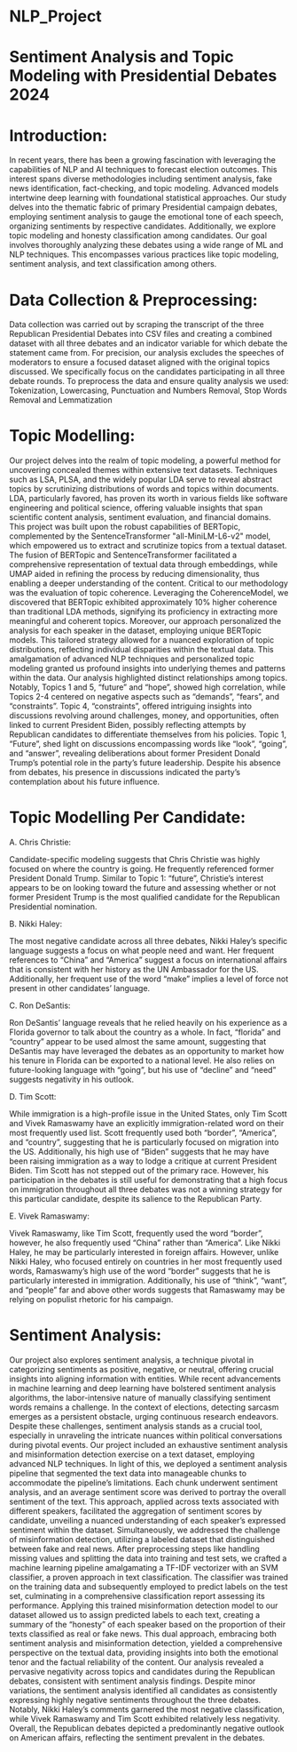 # NLP_Project
# Sentiment Analysis and Topic Modeling with Presidential Debates 2024

# Introduction: 

In recent years, there has been a growing fascination with leveraging the capabilities of NLP and AI techniques to forecast election outcomes. This interest spans diverse methodologies including sentiment analysis, fake news identification, fact-checking, and topic modeling. Advanced models intertwine deep learning with foundational statistical approaches. Our study delves into the thematic fabric of primary Presidential campaign debates, employing sentiment analysis to gauge the emotional tone of each speech, organizing sentiments by respective candidates. Additionally, we explore topic modeling and honesty classification among candidates. Our goal involves thoroughly analyzing these debates using a wide range of ML and NLP techniques. This encompasses various practices like topic modeling, sentiment analysis, and text classification among others.

# Data Collection & Preprocessing:

Data collection was carried out by scraping the transcript of the three Republican Presidential Debates into CSV files and creating a combined dataset with all three debates and an indicator variable for which debate the statement came from.
For precision, our analysis excludes the speeches of moderators to ensure a focused dataset aligned with the original topics discussed. We specifically focus on the candidates participating in all three debate rounds.
To preprocess the data and ensure quality analysis we used: Tokenization, Lowercasing, Punctuation and Numbers Removal, Stop Words Removal and Lemmatization

# Topic Modelling:

Our project delves into the realm of topic modeling, a powerful method for uncovering concealed themes within extensive text datasets. Techniques such as LSA, PLSA, and the widely popular LDA serve to reveal abstract topics by scrutinizing distributions of words and topics within documents. LDA, particularly favored, has proven its worth in various fields like software engineering and political science, offering valuable insights that span scientific content analysis, sentiment evaluation, and financial domains.
This project was built upon the robust capabilities of BERTopic, complemented by the SentenceTransformer "all-MiniLM-L6-v2" model, which empowered us to extract and scrutinize topics from a textual dataset. The fusion of BERTopic and SentenceTransformer facilitated a comprehensive representation of textual data through embeddings, while UMAP aided in refining the process by reducing dimensionality, thus enabling a deeper understanding of the content.
Critical to our methodology was the evaluation of topic coherence. Leveraging the CoherenceModel, we discovered that BERTopic exhibited approximately 10% higher coherence than traditional LDA methods, signifying its proficiency in extracting more meaningful and coherent topics.
Moreover, our approach personalized the analysis for each speaker in the dataset, employing unique BERTopic models. This tailored strategy allowed for a nuanced exploration of topic distributions, reflecting individual disparities within the textual data. This amalgamation of advanced NLP techniques and personalized topic modeling granted us profound insights into underlying themes and patterns within the data.
Our analysis highlighted distinct relationships among topics. Notably, Topics 1 and 5, “future” and “hope”, showed high correlation, while Topics 2-4 centered on negative aspects such as “demands”, “fears”, and “constraints”. Topic 4, “constraints”, offered intriguing insights into discussions revolving around challenges, money, and opportunities, often linked to current President Biden, possibly reflecting attempts by Republican candidates to differentiate themselves from his policies.
Topic 1, “Future”, shed light on discussions encompassing words like “look”, “going”, and “answer”, revealing deliberations about former President Donald Trump’s potential role in the party’s future leadership. Despite his absence from debates, his presence in discussions indicated the party’s contemplation about his future influence.

# Topic Modelling Per Candidate:

A.	Chris Christie:

Candidate-specific modeling suggests that Chris Christie was highly focused on where the country is going. He frequently referenced former President Donald Trump. Similar to Topic 1: “future”, Christie’s interest appears to be on looking toward the future and assessing whether or not former President Trump is the most qualified candidate for the Republican Presidential nomination.

B.	Nikki Haley:

The most negative candidate across all three debates, Nikki Haley’s specific language suggests a focus on what people need and want. Her frequent references to “China” and “America” suggest a focus on international affairs that is consistent with her history as the UN Ambassador for the US. Additionally, her frequent use of the word “make” implies a level of force not present in other candidates’ language.

C.	Ron DeSantis:

Ron DeSantis’ language reveals that he relied heavily on his experience as a Florida governor to talk about the country as a whole. In fact, “florida” and “country” appear to be used almost the same amount, suggesting that DeSantis may have leveraged the debates as an opportunity to market how his tenure in Florida can be exported to a national level. He also relies on future-looking language with “going”, but his use of “decline” and “need” suggests negativity in his outlook.

D.	Tim Scott:

While immigration is a high-profile issue in the United States, only Tim Scott and Vivek Ramaswamy have an explicitly immigration-related word on their most frequently used list. Scott frequently used both “border”, “America”, and “country”, suggesting that he is particularly focused on migration into the US. Additionally, his high use of “Biden” suggests that he may have been raising immigration as a way to lodge a critique at current President Biden. Tim Scott has not stepped out of the primary race. However, his participation in the debates is still useful for demonstrating that a high focus on immigration throughout all three debates was not a winning strategy for this particular candidate, despite its salience to the Republican Party.

E.	Vivek Ramaswamy:

Vivek Ramaswamy, like Tim Scott, frequently used the word “border”, however, he also frequently used “China” rather than “America”. Like Nikki Haley, he may be particularly interested in foreign affairs. However, unlike Nikki Haley, who focused entirely on countries in her most frequently used words, Ramaswamy’s high use of the word “border” suggests that he is particularly interested in immigration. Additionally, his use of “think”, “want”, and “people” far and above other words suggests that Ramaswamy may be relying on populist rhetoric for his campaign.

# Sentiment Analysis:

Our project also explores sentiment analysis, a technique pivotal in categorizing sentiments as positive, negative, or neutral, offering crucial insights into aligning information with entities. While recent advancements in machine learning and deep learning have bolstered sentiment analysis algorithms, the labor-intensive nature of manually classifying sentiment words remains a challenge.
In the context of elections, detecting sarcasm emerges as a persistent obstacle, urging continuous research endeavors. Despite these challenges, sentiment analysis stands as a crucial tool, especially in unraveling the intricate nuances within political conversations during pivotal events.
Our project included an exhaustive sentiment analysis and misinformation detection exercise on a text dataset, employing advanced NLP techniques. In light of this, we deployed a sentiment analysis pipeline that segmented the text data into manageable chunks to accommodate the pipeline’s limitations. Each chunk underwent sentiment analysis, and an average sentiment score was derived to portray the overall sentiment of the text. This approach, applied across texts associated with different speakers, facilitated the aggregation of sentiment scores by candidate, unveiling a nuanced understanding of each speaker’s expressed sentiment within the dataset.
Simultaneously, we addressed the challenge of misinformation detection, utilizing a labeled dataset that distinguished between fake and real news. After preprocessing steps like handling missing values and splitting the data into training and test sets, we crafted a machine learning pipeline amalgamating a TF-IDF vectorizer with an SVM classifier, a proven approach in text classification. The classifier was trained on the training data and subsequently employed to predict labels on the test set, culminating in a comprehensive classification report assessing its performance.
Applying this trained misinformation detection model to our dataset allowed us to assign predicted labels to each text, creating a summary of the “honesty” of each speaker based on the proportion of their texts classified as real or fake news. This dual approach, embracing both sentiment analysis and misinformation detection, yielded a comprehensive perspective on the textual data, providing insights into both the emotional tenor and the factual reliability of the content.
Our analysis revealed a pervasive negativity across topics and candidates during the Republican debates, consistent with sentiment analysis findings. Despite minor variations, the sentiment analysis identified all candidates as consistently expressing highly negative sentiments throughout the three debates. Notably, Nikki Haley’s comments garnered the most negative classification, while Vivek Ramaswamy and Tim Scott exhibited relatively less negativity. Overall, the Republican debates depicted a predominantly negative outlook on American affairs, reflecting the sentiment prevalent in the debates.
